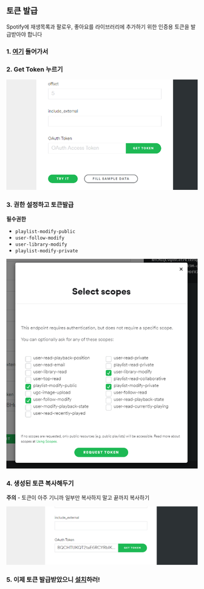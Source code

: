 ## 토큰 발급
Spotify에 재생목록과 팔로우, 좋아요를 라이브러리에 추가하기 위한 인증용 토큰을 발급받아야 합니다

### 1. [여기](https://developer.spotify.com/console/get-search-item/) 들어가서


### 2. Get Token 누르기
![token](../assets/screenshot/getstoken.png)

### 3. 권한 설정하고 토큰발급

**필수권한**
- `playlist-modify-public`
- `user-follow-modify`
- `user-library-modify`
- `playlist-modify-private`


![auth](../assets/screenshot/auth.png)


### 4. 생성된 토큰 복사해두기

**주의** - 토큰이 아주 기니까 일부만 복사하지 말고 끝까지 복사하기

![stoken](../assets/screenshot/stoken.png)


### 5. 이제 토큰 발급받았으니 [설치](install)하러!
